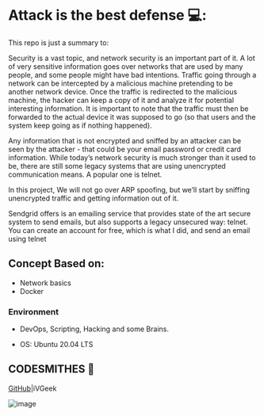 # Attack is the best defense 💻:
This repo is just a summary to:

Security is a vast topic, and network security is an important part of it. A lot of very sensitive information goes over networks that are used by many people, and some people might have bad intentions. Traffic going through a network can be intercepted by a malicious machine pretending to be another network device. Once the traffic is redirected to the malicious machine, the hacker can keep a copy of it and analyze it for potential interesting information. It is important to note that the traffic must then be forwarded to the actual device it was supposed to go (so that users and the system keep going as if nothing happened).

Any information that is not encrypted and sniffed by an attacker can be seen by the attacker - that could be your email password or credit card information. While today’s network security is much stronger than it used to be, there are still some legacy systems that are using unencrypted communication means. A popular one is telnet.

In this project, We will not go over ARP spoofing, but we’ll start by sniffing unencrypted traffic and getting information out of it.

Sendgrid offers is an emailing service that provides state of the art secure system to send emails, but also supports a legacy unsecured way: telnet. You can create an account for free, which is what I did, and send an email using telnet


## Concept Based on:

* Network basics
* Docker

### Environment
* DevOps, Scripting, Hacking and some Brains.

* OS: Ubuntu 20.04 LTS

## CODESMITHES 🦊

[GitHub](https://github.com/iVGeek)|iVGeek

![image](https://github.com/iVGeek/alx-system_engineering-devops/blob/master/attack_is_the_best_defense/png_spoof.png)
